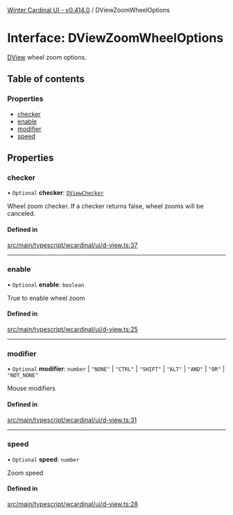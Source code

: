 [Winter Cardinal UI - v0.414.0](../index.md) / DViewZoomWheelOptions

# Interface: DViewZoomWheelOptions

[DView](DView.md) wheel zoom options.

## Table of contents

### Properties

- [checker](DViewZoomWheelOptions.md#checker)
- [enable](DViewZoomWheelOptions.md#enable)
- [modifier](DViewZoomWheelOptions.md#modifier)
- [speed](DViewZoomWheelOptions.md#speed)

## Properties

### checker

• `Optional` **checker**: [`DViewChecker`](../index.md#dviewchecker)

Wheel zoom checker.
If a checker returns false, wheel zooms will be canceled.

#### Defined in

[src/main/typescript/wcardinal/ui/d-view.ts:37](https://github.com/winter-cardinal/winter-cardinal-ui/blob/v0.414.0/src/main/typescript/wcardinal/ui/d-view.ts#L37)

___

### enable

• `Optional` **enable**: `boolean`

True to enable wheel zoom

#### Defined in

[src/main/typescript/wcardinal/ui/d-view.ts:25](https://github.com/winter-cardinal/winter-cardinal-ui/blob/v0.414.0/src/main/typescript/wcardinal/ui/d-view.ts#L25)

___

### modifier

• `Optional` **modifier**: `number` \| ``"NONE"`` \| ``"CTRL"`` \| ``"SHIFT"`` \| ``"ALT"`` \| ``"AND"`` \| ``"OR"`` \| ``"NOT_NONE"``

Mouse modifiers

#### Defined in

[src/main/typescript/wcardinal/ui/d-view.ts:31](https://github.com/winter-cardinal/winter-cardinal-ui/blob/v0.414.0/src/main/typescript/wcardinal/ui/d-view.ts#L31)

___

### speed

• `Optional` **speed**: `number`

Zoom speed

#### Defined in

[src/main/typescript/wcardinal/ui/d-view.ts:28](https://github.com/winter-cardinal/winter-cardinal-ui/blob/v0.414.0/src/main/typescript/wcardinal/ui/d-view.ts#L28)
